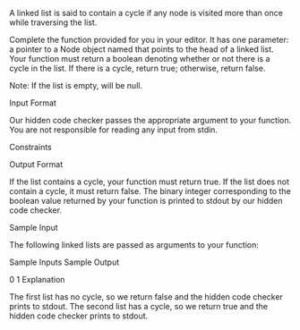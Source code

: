 A linked list is said to contain a cycle if any node is visited more than once while traversing the list.

Complete the function provided for you in your editor. It has one parameter: a pointer to a Node object named  that points to the head of a linked list. Your function must return a boolean denoting whether or not there is a cycle in the list. If there is a cycle, return true; otherwise, return false.

Note: If the list is empty,  will be null.

Input Format

Our hidden code checker passes the appropriate argument to your function. You are not responsible for reading any input from stdin.

Constraints

Output Format

If the list contains a cycle, your function must return true. If the list does not contain a cycle, it must return false. The binary integer corresponding to the boolean value returned by your function is printed to stdout by our hidden code checker.

Sample Input

The following linked lists are passed as arguments to your function:

Sample Inputs
Sample Output

0
1
Explanation

The first list has no cycle, so we return false and the hidden code checker prints  to stdout.
The second list has a cycle, so we return true and the hidden code checker prints  to stdout.

